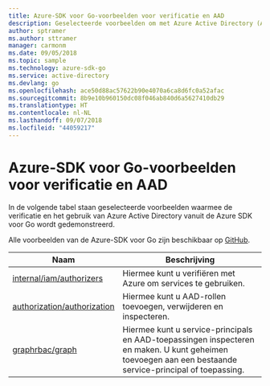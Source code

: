 ```yaml
---
title: Azure-SDK voor Go-voorbeelden voor verificatie en AAD
description: Geselecteerde voorbeelden om met Azure Active Directory (AAD) en verificatie te werken met behulp van de Azure-SDK voor Go.
author: sptramer
ms.author: sttramer
manager: carmonm
ms.date: 09/05/2018
ms.topic: sample
ms.technology: azure-sdk-go
ms.service: active-directory
ms.devlang: go
ms.openlocfilehash: ace50d88ac57622b90e4070a6ca8d6fc0a52afac
ms.sourcegitcommit: 8b9e10b960150dc08f046ab840d6a5627410db29
ms.translationtype: HT
ms.contentlocale: nl-NL
ms.lasthandoff: 09/07/2018
ms.locfileid: "44059217"
---
```

# <a name="azure-sdk-for-go-samples-for-authentication-and-aad"></a>Azure-SDK voor Go-voorbeelden voor verificatie en AAD

In de volgende tabel staan geselecteerde voorbeelden waarmee de verificatie en het gebruik van Azure Active Directory vanuit de Azure SDK voor Go wordt gedemonstreerd.

Alle voorbeelden van de Azure-SDK voor Go zijn beschikbaar op [GitHub](https://github.com/Azure-Samples/azure-sdk-for-go-samples).

| Naam | Beschrijving |
|------|-------------|
| [internal/iam/authorizers](https://github.com/Azure-Samples/azure-sdk-for-go-samples/blob/master/internal/iam/authorizers.go) | Hiermee kunt u verifiëren met Azure om services te gebruiken. |
| [authorization/authorization](https://github.com/Azure-Samples/azure-sdk-for-go-samples/blob/master/authorization/authorization.go) | Hiermee kunt u AAD-rollen toevoegen, verwijderen en inspecteren. |
| [graphrbac/graph](https://github.com/Azure-Samples/azure-sdk-for-go-samples/blob/master/graphrbac/graph.go) | Hiermee kunt u service-principals en AAD-toepassingen inspecteren en maken. U kunt geheimen toevoegen aan een bestaande service-principal of toepassing. |
